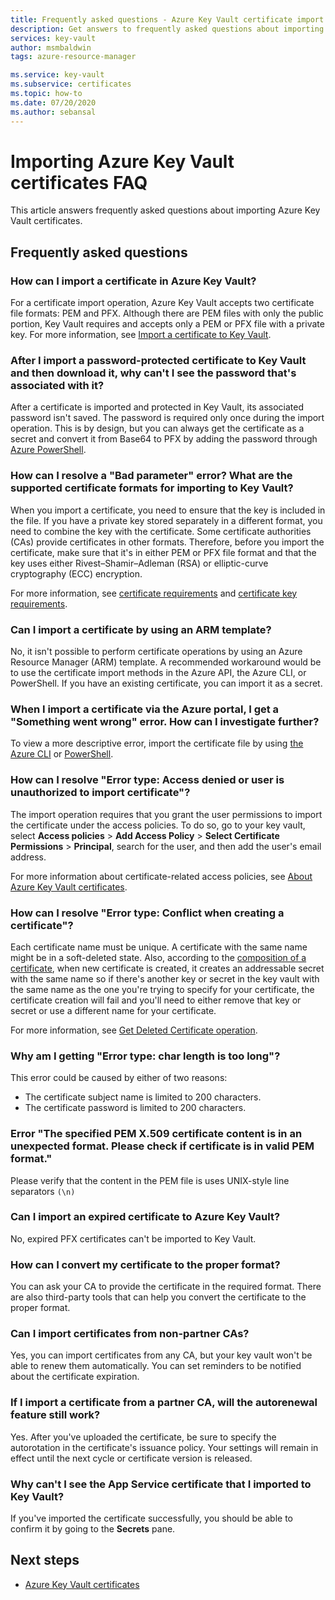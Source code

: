 ```yaml
---
title: Frequently asked questions - Azure Key Vault certificate import
description: Get answers to frequently asked questions about importing Azure Key Vault certificates.
services: key-vault
author: msmbaldwin
tags: azure-resource-manager

ms.service: key-vault
ms.subservice: certificates
ms.topic: how-to
ms.date: 07/20/2020
ms.author: sebansal
---
```


# Importing Azure Key Vault certificates FAQ

This article answers frequently asked questions about importing Azure Key Vault certificates.

## Frequently asked questions

### How can I import a certificate in Azure Key Vault?

For a certificate import operation, Azure Key Vault accepts two certificate file formats: PEM and PFX. Although there are PEM files with only the public portion, Key Vault requires and accepts only a PEM or PFX file with a private key. For more information, see [Import a certificate to Key Vault](./tutorial-import-certificate.md#import-a-certificate-to-key-vault).

### After I import a password-protected certificate to Key Vault and then download it, why can't I see the password that's associated with it?
     
After a certificate is imported and protected in Key Vault, its associated password isn't saved. The password is required only once during the import operation. This is by design, but you can always get the certificate as a secret and convert it from Base64 to PFX by adding the password through [Azure PowerShell](https://social.technet.microsoft.com/wiki/contents/articles/37431.exporting-azure-app-service-certificates.aspx).

### How can I resolve a "Bad parameter" error? What are the supported certificate formats for importing to Key Vault?

When you import a certificate, you need to ensure that the key is included in the file. If you have a private key stored separately in a different format, you need to combine the key with the certificate. Some certificate authorities (CAs) provide certificates in other formats. Therefore, before you import the certificate, make sure that it's in either PEM or PFX file format and that the key uses either Rivest–Shamir–Adleman (RSA) or elliptic-curve cryptography (ECC) encryption. 

For more information, see [certificate requirements](./certificate-scenarios.md#formats-of-import-we-support) and [certificate key requirements](../keys/about-keys.md).

###  Can I import a certificate by using an ARM template?

No, it isn't possible to perform certificate operations by using an Azure Resource Manager (ARM) template. A recommended workaround would be to use the certificate import methods in the Azure API, the Azure CLI, or PowerShell. If you have an existing certificate, you can import it as a secret.

### When I import a certificate via the Azure portal, I get a "Something went wrong" error. How can I investigate further?
     
To view a more descriptive error, import the certificate file by using [the Azure CLI](/cli/azure/keyvault/certificate#az-keyvault-certificate-import) or [PowerShell](/powershell/module/azurerm.keyvault/import-azurekeyvaultcertificate).

### How can I resolve "Error type: Access denied or user is unauthorized to import certificate"?
    
The import operation requires that you grant the user permissions to import the certificate under the access policies. To do so, go to your key vault, select **Access policies** > **Add Access Policy** > **Select Certificate Permissions** > **Principal**, search for the user, and then add the user's email address. 

For more information about certificate-related access policies, see [About Azure Key Vault certificates](./about-certificates.md#certificate-access-control).


### How can I resolve "Error type: Conflict when creating a certificate"?
    
Each certificate name must be unique. A certificate with the same name might be in a soft-deleted state. Also, according to the [composition of a certificate](./about-certificates.md#composition-of-a-certificate), when new certificate is created, it creates an addressable secret with the same name so if there's another key or secret in the key vault with the same name as the one you're trying to specify for your certificate, the certificate creation will fail and you'll need to either remove that key or secret or use a different name for your certificate. 

For more information, see [Get Deleted Certificate operation](/rest/api/keyvault/getdeletedcertificate/getdeletedcertificate).

### Why am I getting "Error type: char length is too long"?
This error could be caused by either of two reasons:    
* The certificate subject name is limited to 200 characters.
* The certificate password is limited to 200 characters.


### Error "The specified PEM X.509 certificate content is in an unexpected format. Please check if certificate is in valid PEM format."
Please verify that the content in the PEM file is uses UNIX-style line separators `(\n)`

### Can I import an expired certificate to Azure Key Vault?
    
No, expired PFX certificates can't be imported to Key Vault.

### How can I convert my certificate to the proper format?

You can ask your CA to provide the certificate in the required format. There are also third-party tools that can help you convert the certificate to the proper format.

### Can I import certificates from non-partner CAs?
Yes, you can import certificates from any CA, but your key vault won't be able to renew them automatically. You can set reminders to be notified about the certificate expiration.

### If I import a certificate from a partner CA, will the autorenewal feature still work?
Yes. After you've uploaded the certificate, be sure to specify the autorotation in the certificate's issuance policy. Your settings will remain in effect until the next cycle or certificate version is released.

### Why can't I see the App Service certificate that I imported to Key Vault? 
If you've imported the certificate successfully, you should be able to confirm it by going to the **Secrets** pane.


## Next steps

- [Azure Key Vault certificates](./about-certificates.md)
